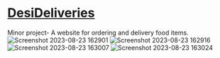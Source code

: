 # [DesiDeliveries](http://127.0.0.1:5501/)
 Minor project- A website for ordering and delivery food items.
 ![Screenshot 2023-08-23 162901](https://github.com/VidushiSingh56/DesiDeliveries/assets/121214099/b8e869ac-e71b-4834-9dcb-e20c371bb954)
![Screenshot 2023-08-23 162916](https://github.com/VidushiSingh56/DesiDeliveries/assets/121214099/52b9af41-e7a5-404d-b269-fde8ab4109f5)
![Screenshot 2023-08-23 163007](https://github.com/VidushiSingh56/DesiDeliveries/assets/121214099/a65739cb-2dda-4347-a3c7-e70d1b336468)
![Screenshot 2023-08-23 163024](https://github.com/VidushiSingh56/DesiDeliveries/assets/121214099/47a2177e-f6b2-49e4-9c11-91d8a971e6b5)

